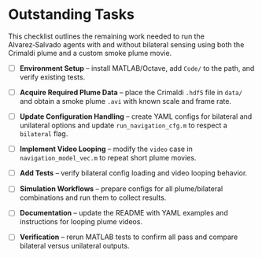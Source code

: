 # Outstanding Tasks

This checklist outlines the remaining work needed to run the Alvarez‑Salvado agents with and without bilateral sensing using both the Crimaldi plume and a custom smoke plume movie.

- [ ] **Environment Setup** – install MATLAB/Octave, add `Code/` to the path, and verify existing tests.
- [ ] **Acquire Required Plume Data** – place the Crimaldi `.hdf5` file in `data/` and obtain a smoke plume `.avi` with known scale and frame rate.
- [ ] **Update Configuration Handling** – create YAML configs for bilateral and unilateral options and update `run_navigation_cfg.m` to respect a `bilateral` flag.
- [ ] **Implement Video Looping** – modify the `video` case in `navigation_model_vec.m` to repeat short plume movies.
- [ ] **Add Tests** – verify bilateral config loading and video looping behavior.
- [ ] **Simulation Workflows** – prepare configs for all plume/bilateral combinations and run them to collect results.
- [ ] **Documentation** – update the README with YAML examples and instructions for looping plume videos.
- [ ] **Verification** – rerun MATLAB tests to confirm all pass and compare bilateral versus unilateral outputs.

